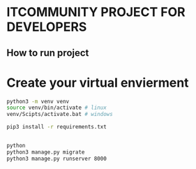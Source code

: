 # ITCOMMUNITY PROJECT FOR DEVELOPERS 

## How to run project

# Create your virtual envierment 
```bash
python3 -m venv venv
source venv/bin/activate # linux
venv/Scipts/activate.bat # windows

pip3 install -r requirements.txt


python
python3 manage.py migrate
python3 manage.py runserver 8000

```